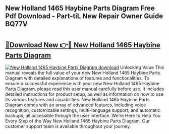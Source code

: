 ## New Holland 1465 Haybine Parts Diagram Free Pdf Download - Part-tiL New Repair Owner Guide BQ77V

# <h2><a href="http://dfrlfjb.blite.top/?on=New+Holland+1465+Haybine+Parts+Diagram">🔗Download New 👉🔴 New Holland 1465 Haybine Parts Diagram</a></h2>

[![New Holland 1465 Haybine Parts Diagram download](https://i.imgur.com/lujVjoI.png)](http://dfrlfjb.blite.top/?on=New+Holland+1465+Haybine+Parts+Diagram)
Unlocking Value This manual reveals the full value of your new New Holland 1465 Haybine Parts Diagram with detailed explanations of features and functionalities. To ensure a successful experience with your new New Holland 1465 Haybine Parts Diagram, please read this user manual carefully before use. It includes detailed instructions for product setup, as well as information on how to use its various features and capabilities. New Holland 1465 Haybine Parts Diagram comes with an array of advanced features, including voice recognition, customizable settings, multi-language support, and automatic backups, all accessible through the user interface. We're Here to Help You Every Step of the Way New Holland 1465 Haybine Parts Diagram. Our customer support team is available throughout your journey.
